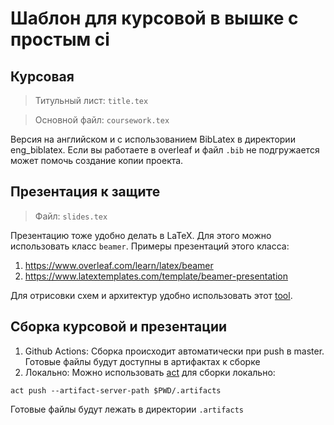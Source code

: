 # Шаблон для курсовой в вышке с простым ci

## Курсовая

> Титульный лист: `title.tex`

> Основной файл: `coursework.tex`

Версия на английском и с использованием BibLatex в директории eng_biblatex. Если вы работаете в overleaf и файл `.bib` не подгружается может помочь создание копии проекта.

## Презентация к защите

> Файл: `slides.tex`

Презентацию тоже удобно делать в LaTeX. Для этого можно использовать класс `beamer`. Примеры презентаций этого класса:

1. https://www.overleaf.com/learn/latex/beamer
2. https://www.latextemplates.com/template/beamer-presentation

Для отрисовки схем и архитектур удобно использовать этот [tool](https://excalidraw.com).

## Сборка курсовой и презентации
1. Github Actions:
Сборка происходит автоматически при push в master. Готовые файлы будут доступны в артифактах к сборке
2. Локально:
Можно использовать [act](https://github.com/nektos/act) для сборки локально:
```
act push --artifact-server-path $PWD/.artifacts
```
Готовые файлы будут лежать в директории `.artifacts`
